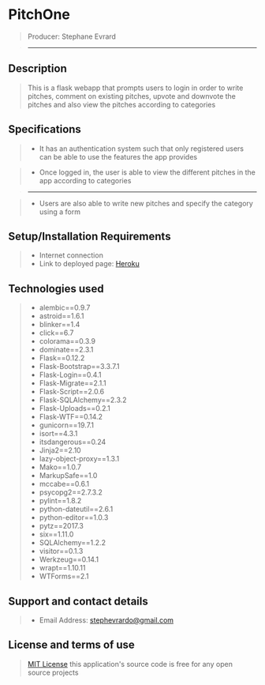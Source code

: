 # PitchOne

> Producer: Stephane Evrard

> --------------------------------------------------------------------------------

## Description

> This is a flask webapp that prompts users to login in order to write pitches, comment on existing pitches, upvote and downvote the pitches and also view the pitches according to categories

## Specifications
> - It has an authentication system such that only registered users can be able to use the features the app provides

> - Once logged in, the user is able to view the different pitches in the app according to categories

> --------------------------------------------------------------------------------

> - Users are also able to write new pitches and specify the category using a form

## Setup/Installation Requirements

> - Internet connection
> - Link to deployed page: [Heroku]()

## Technologies used

> - alembic==0.9.7
> - astroid==1.6.1
> - blinker==1.4
> - click==6.7
> - colorama==0.3.9
> - dominate==2.3.1
> - Flask==0.12.2
> - Flask-Bootstrap==3.3.7.1
> - Flask-Login==0.4.1
> - Flask-Migrate==2.1.1
> - Flask-Script==2.0.6
> - Flask-SQLAlchemy==2.3.2
> - Flask-Uploads==0.2.1
> - Flask-WTF==0.14.2
> - gunicorn==19.7.1
> - isort==4.3.1
> - itsdangerous==0.24
> - Jinja2==2.10
> - lazy-object-proxy==1.3.1
> - Mako==1.0.7
> - MarkupSafe==1.0
> - mccabe==0.6.1
> - psycopg2==2.7.3.2
> - pylint==1.8.2
> - python-dateutil==2.6.1
> - python-editor==1.0.3
> - pytz==2017.3
> - six==1.11.0
> - SQLAlchemy==1.2.2
> - visitor==0.1.3
> - Werkzeug==0.14.1
> - wrapt==1.10.11
> - WTForms==2.1


## Support and contact details

> - Email Address: stephevrardo@gmail.com

## License and terms of use

> [MIT License](license) this application's source code is free for any open source projects

